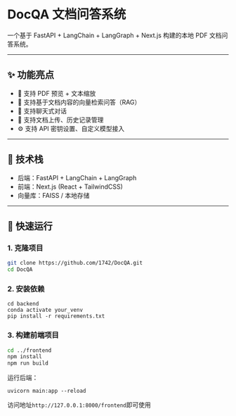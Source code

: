# DocQA 文档问答系统

一个基于 FastAPI + LangChain + LangGraph + Next.js 构建的本地 PDF 文档问答系统。

---

## ✨ 功能亮点

- 📄 支持 PDF 预览 + 文本缩放
- 🧠 支持基于文档内容的向量检索问答（RAG）
- 💬 支持聊天式对话
- 💾 支持文档上传、历史记录管理
- ⚙️ 支持 API 密钥设置、自定义模型接入

---

## 🧱 技术栈

- 后端：FastAPI + LangChain + LangGraph
- 前端：Next.js (React + TailwindCSS)
- 向量库：FAISS / 本地存储

---

## 🚀 快速运行

### 1. 克隆项目

```bash
git clone https://github.com/1742/DocQA.git
cd DocQA
```

### 2. 安装依赖

```anaconda
cd backend
conda activate your_venv
pip install -r requirements.txt
```

### 3. 构建前端项目

```bash
cd ../frontend
npm install
npm run build
```

运行后端：
```anaconda
uvicorn main:app --reload
```

访问地址`http://127.0.0.1:8000/frontend`即可使用
